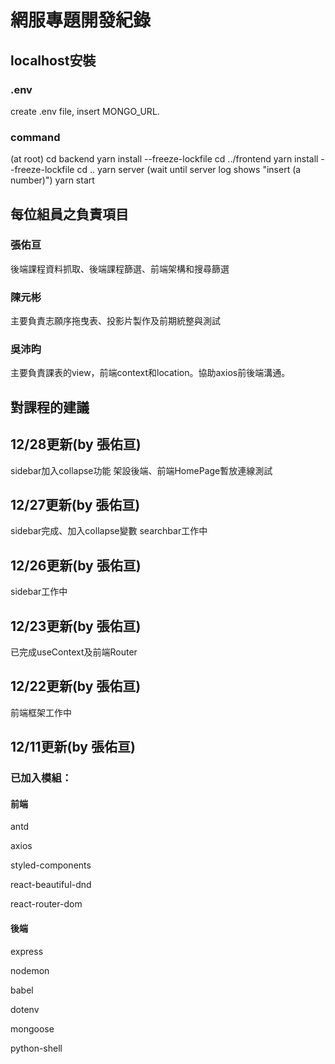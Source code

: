 # 網服專題開發紀錄
## localhost安裝
### .env
create .env file, insert MONGO_URL.
### command
(at root)
cd backend 
yarn install --freeze-lockfile
cd ../frontend
yarn install --freeze-lockfile
cd ..
yarn server
(wait until server log shows "insert (a number)")
yarn start

## 每位組員之負責項目
### 張佑亘
後端課程資料抓取、後端課程篩選、前端架構和搜尋篩選

### 陳元彬
主要負責志願序拖曳表、投影片製作及前期統整與測試

### 吳沛昀
主要負責課表的view，前端context和location。協助axios前後端溝通。
## 對課程的建議

## 12/28更新(by 張佑亘)

sidebar加入collapse功能
架設後端、前端HomePage暫放連線測試

## 12/27更新(by 張佑亘)

sidebar完成、加入collapse變數
searchbar工作中

## 12/26更新(by 張佑亘)

sidebar工作中

## 12/23更新(by 張佑亘)

已完成useContext及前端Router

## 12/22更新(by 張佑亘)

前端框架工作中

## 12/11更新(by 張佑亘)

### 已加入模組：

#### 前端

antd

axios

styled-components

react-beautiful-dnd

react-router-dom

#### 後端

express

nodemon

babel

dotenv

mongoose

python-shell
